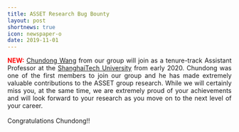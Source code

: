 ```yaml
---
title: ASSET Research Bug Bounty
layout: post
shortnews: true
icon: newspaper-o
date: 2019-11-01
---
```

<p style="text-align:justify">
<font color="red"><b>NEW:</b></font>
<a href="https://sites.google.com/view/wangc">Chundong Wang</a> from our group will join 
as a tenure-track Assistant Professor at the 
<a href="http://www.shanghaitech.edu.cn/eng/">ShanghaiTech University</a> from early 2020. 
Chundong was one of the first members to join our group and he has made extremely valuable 
contributions to the ASSET group research. While we will certainly miss you, at the same 
time, we are extremely proud of your achievements and will look forward to your research 
as you move on to the next level of your career. 
 
<br>
<br>
Congratulations Chundong!!

</p> 



